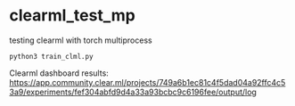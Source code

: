 # clearml_test_mp
testing clearml with torch multiprocess

`python3 train_clml.py`

Clearml dashboard results: https://app.community.clear.ml/projects/749a6b1ec81c4f5dad04a92ffc4c53a9/experiments/fef304abfd9d4a33a93bcbc9c6196fee/output/log

